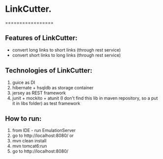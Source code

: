 # LinkCutter.
=================
## Features of LinkCutter:
* convert long links to short links (through rest service)
* convert short links to long links (through rest service)

## Technologies of LinkCutter:
1. guice as DI
2. hibernate + hsqldb as storage container
3. jersey as REST framework
4. junit + mockito + atunit (I don't find this lib in maven repository, so a put it in libs folder) as test framework

## How to run:
1. from IDE - run EmulationServer
2. go to http://localhost:8080/
or
1. mvn clean install
2. mvn tomcat6:run
3. go to http://localhost:8080/




